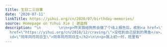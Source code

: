```yaml
---
title: 生日二三旧事
date: '2020-07-11'
linkTitle: https://yihui.org/cn/2020/07/birthday-memories/
source: Homepage on Yihui Xie | 谢益辉
description: "\n        \n\n<p>昨天我给狗熊会做了个线上报告后，收到<a href=\"https://daijiang.name\">代江兄</a>一封邮件，让我很佩服他的眼尖。我讲报告讲着讲着屏幕上弹出来一个系统日历提醒，吓得我赶紧关掉了。这次报告的线上会议室里坐满了三百人（上限），我不知道多少人看清了这一秒钟的对话框，但只有代江兄一人给我发邮件提及此事。后来我们一来二去聊了一些生日有关的事情，也触发了我对生日的一些回忆。</p>\n\n<p>其实到上大学之前，生日对我来说都没什么特别的意义，只不过是普通的一天而已，也很少刻意庆祝。老家其他人也都这样，平时的生日通常最多也就是嘴上念念；只有小孩十岁、老人六十岁例外，这两种情况会摆宴席。我十岁那年，家里按照传统规矩，请了一次客。而那次“庆生”，我也毫无主角的地位，反倒是要饿着肚子等客人吃完饭后自己才能上桌，而且<a
  href=\"https://yihui.org/cn/2018/12/craving/\">没吃到自己捉到的黑鱼</a>，心里并不太高兴。</p>\n\n<h2
  id=\"同年同月同日生\">同年同月同日生</h2>\n\n<p>我上初一时，班里有"
---
```

